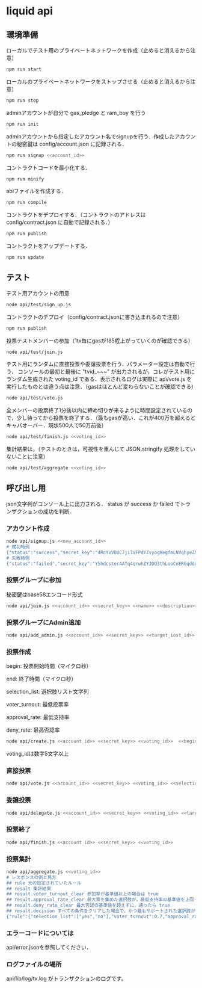 # liquid api

## 環境準備
ローカルでテスト用のプライベートネットワークを作成（止めると消えるから注意）

```sh
npm run start
```

ローカルのプライベートネットワークをストップさせる（止めると消えるから注意）

```sh
npm run stop
```

adminアカウントが自分で gas\_pledge と ram\_buy を行う

```sh
npm run init
```

adminアカウントから指定したアカウント名でsignupを行う．作成したアカウントの秘密鍵は config/account.json に記録される．

```sh
npm run signup <<account_id>>
```

コントラクトコードを最小化する．

```sh
npm run minify
```

abiファイルを作成する．

```sh
npm run compile 
```

コントラクトをデプロイする．（コントラクトのアドレスは config/contract.json に自動で記録される．）

```sh
npm run publish
```
コントラクトをアップデートする．

```sh
npm run update
```

## テスト

テスト用アカウントの用意

```sh
node api/test/sign_up.js
```

コントラクトのデプロイ（config/contract.jsonに書き込まれるので注意）

```sh
npm run publish
```

投票テストメンバーの参加（1tx毎にgasが185程上がっていくのが確認できる）

```sh
node api/test/join.js
```

テスト用にランダムに直接投票や委譲投票を行う．パラメーター設定は自動で行う．
コンソールの最初と最後に "tvid\_~~~" が出力されるが，コレがテスト用にランダム生成された voting_id である．表示されるログは実際に api/vote.js を実行したものとは違う点は注意．（gasはほとんど変わらないことが確認できる）

```sh
node api/test/vote.js
```

全メンバーの投票終了1分後以内に締め切りが来るように時間設定されているので，少し待ってから投票を終了する．（最もgasが高い．これが400万を超えるとキャパオーバー．現状500人で50万前後）

```sh
node api/test/finish.js <<voting_id>>
```

集計結果は，（テストのときは，可視性を重んじて JSON.stringify 処理をしていないことに注意）

```sh
node api/test/aggregate <<voting_id>>
```

## 呼び出し用

json文字列がコンソール上に出力される．
status が success か failed でトランザクションの成功を判断．


### アカウント作成

```sh
node api/signup.js <<new_account_id>>
# 成功時例
{"status":"success","secret_key":"4RcYvVDUC7ji7VFPdYZvyogHegfmLNVqhyeZNRcegHYumnn7p64jCafocqXu6Kqo2GZpdHmJzG39EMyzgi9D9Ae5"}
# 失敗時例
{"status":"failed","secret_key":"Y5hdcsterAATq4qrwhZYJDQ3thLooCnERGqddoX3DFtwRAyeTsvv91urJWEbJAEuvro5gu2AGYHiEy3qdCuhcci"}

```

### 投票グループに参加
秘密鍵はbase58エンコード形式

```sh
node api/join.js <<account_id>> <<secret_key>> <<name>> <<description>>
```


### 投票グループにAdmin追加

```sh
node api/add_admin.js <<account_id>> <<secret_key>> <<target_iost_id>>
```

### 投票作成

begin: 投票開始時間（マイクロ秒）

end: 終了時間（マイクロ秒）

selection\_list: 選択肢リスト文字列

voter\_turnout: 最低投票率

approval\_rate: 最低支持率

deny\_rate: 最高否認率

```sh
node api/create.js <<account_id>> <<secret_key>> <<voting_id>>  <<begin>> <<end>> <<selection_list>> <<voter_turnout>> <<approval_rate>> <<deny_rate>>
```

voting_idは数字5文字以上



### 直接投票

```sh
node api/vote.js <<account_id>> <<secret_key>> <<voting_id>> <<selection_index>>
```

### 委譲投票

```sh
node api/delegate.js <<account_id>> <<secret_key>> <<voting_id>> <<target_iost_id>>
```

### 投票終了

```sh
node api/finish.js <<account_id>> <<secret_key>> <<voting_id>>
```

### 投票集計

```sh
node api/aggregate.js <<voting_id>>
# レスポンスの例と見方
## rule 元の設定されていたルール
## result 集計結果 
## result.voter_turnout_clear 参加率が基準値以上の場合は true
## result.approval_rate_clear 最大票を集めた選択肢が，最低支持率の基準値を上回っている場合は true
## result.deny_rate_clear 最大否認の基準値を超えずに，通ったら true
## result.decision すべての条件をクリアした場合で，かつ最もサポートされた選択肢が一つに決まった場合のみ表示される．
{"rule":{"selection_list":["yes","no"],"voter_turnout":0.7,"approval_rate":0.5,"config":{"deny_rate":0.3}},"result":{"voter_turnout":0.998003992015968,"voter_turnout_clear":true,"approval_rate":0.5149700598802395,"approval_rate_clear":true,"approval_rate_list":[0.48303393213572854,0.5149700598802395],"deny_rate":0.5149700598802395,"deny_rate_clear":false,"invalid_voter_list":[],"amount":[242,258],"most_supported":[1]}}
```

### エラーコードについては

api/error.jsonを参照してください．

### ログファイルの場所

api/lib/log/tx.log
がトランザクションのログです。